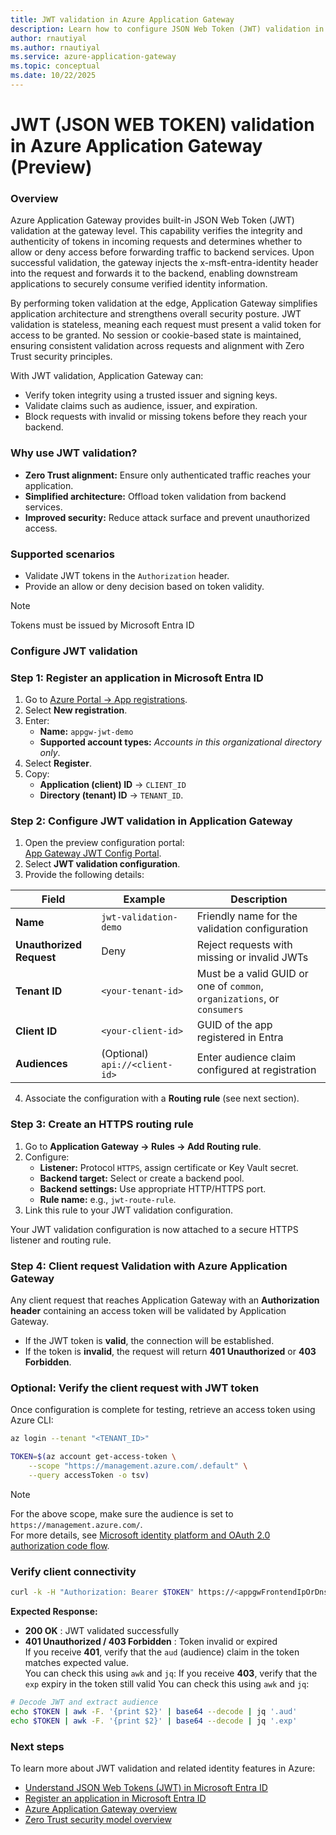 ```yaml
---
title: JWT validation in Azure Application Gateway
description: Learn how to configure JSON Web Token (JWT) validation in Azure Application Gateway to enforce authentication and authorization policies.
author: rnautiyal
ms.author: rnautiyal
ms.service: azure-application-gateway
ms.topic: conceptual
ms.date: 10/22/2025
---
```


# JWT (JSON WEB TOKEN) validation in Azure Application Gateway (Preview)

### Overview
Azure Application Gateway provides built-in JSON Web Token (JWT) validation at the gateway level.
This capability verifies the integrity and authenticity of tokens in incoming requests and determines whether to allow or deny access before forwarding traffic to backend services. Upon successful validation, the gateway injects the x-msft-entra-identity header into the request and forwards it to the backend, enabling downstream applications to securely consume verified identity information.

By performing token validation at the edge, Application Gateway simplifies application architecture and strengthens overall security posture. JWT validation is stateless, meaning each request must present a valid token for access to be granted. No session or cookie-based state is maintained, ensuring consistent validation across requests and alignment with Zero Trust security principles.

With JWT validation, Application Gateway can:
- Verify token integrity using a trusted issuer and signing keys.
- Validate claims such as audience, issuer, and expiration.
- Block requests with invalid or missing tokens before they reach your backend.

### Why use JWT validation?
- **Zero Trust alignment:** Ensure only authenticated traffic reaches your application.
- **Simplified architecture:** Offload token validation from backend services.
- **Improved security:** Reduce attack surface and prevent unauthorized access.

### Supported scenarios
- Validate JWT tokens in the `Authorization` header.
- Provide an allow or deny decision based on token validity.

> [!NOTE]
> Tokens must be issued by Microsoft Entra ID

### Configure JWT validation

### Step 1: Register an application in Microsoft Entra ID
1. Go to [Azure Portal → App registrations](https://portal.azure.com/#view/Microsoft_AAD_RegisteredApps/ApplicationsListBlade).
2. Select **New registration**.
3. Enter:
   - **Name:** `appgw-jwt-demo`
   - **Supported account types:** *Accounts in this organizational directory only*.
4. Select **Register**.
5. Copy:
   - **Application (client) ID** → `CLIENT_ID`
   - **Directory (tenant) ID** → `TENANT_ID`.



### Step 2: Configure JWT validation in Application Gateway
1. Open the preview configuration portal:  
   [App Gateway JWT Config Portal](https://ms.portal.azure.com/?feature.canmodifystamps=true&amp;Microsoft_Azure_HybridNetworking=flight23&amp;feature.applicationgatewayjwtvalidation=true).
2. Select **JWT validation configuration**.
3. Provide the following details:

| Field                    | Example                        | Description                                                              |
| ------------------------ | ------------------------------ | ------------------------------------------------------------------------ |
| **Name**                 | `jwt-validation-demo`          | Friendly name for the validation configuration                           |
| **Unauthorized Request** | Deny                           | Reject requests with missing or invalid JWTs                             |
| **Tenant ID**            | `<your-tenant-id>`             | Must be a valid GUID or one of `common`, `organizations`, or `consumers` |
| **Client ID**            | `<your-client-id>`             | GUID of the app registered in Entra                                      |
| **Audiences**            | (Optional) `api://<client-id>` | Enter audience claim configured at registration                          |

4. Associate the configuration with a **Routing rule** (see next section).


### Step 3: Create an HTTPS routing rule
1. Go to **Application Gateway → Rules → Add Routing rule**.
2. Configure:
   - **Listener:** Protocol `HTTPS`, assign certificate or Key Vault secret.
   - **Backend target:** Select or create a backend pool.
   - **Backend settings:** Use appropriate HTTP/HTTPS port.
   - **Rule name:** e.g., `jwt-route-rule`.
3. Link this rule to your JWT validation configuration.

Your JWT validation configuration is now attached to a secure HTTPS listener and routing rule.

### Step 4: Client request Validation with Azure Application Gateway

Any client request that reaches Application Gateway with an **Authorization header** containing an access token will be validated by Application Gateway.  
- If the JWT token is **valid**, the connection will be established.  
- If the token is **invalid**, the request will return **401 Unauthorized** or **403 Forbidden**.

### Optional: Verify the client request with JWT token

Once configuration is complete for testing, retrieve an access token using Azure CLI:

```bash
az login --tenant "<TENANT_ID>"

TOKEN=$(az account get-access-token \
    --scope "https://management.azure.com/.default" \
    --query accessToken -o tsv)
```
> [!NOTE]
> For the above scope, make sure the audience is set to `https://management.azure.com/`.  
> For more details, see [Microsoft identity platform and OAuth 2.0 authorization code flow](https://learn.microsoft.com/entra/identity-platform/v2-oauth2-auth-code-flow).

### Verify client connectivity
```bash
curl -k -H "Authorization: Bearer $TOKEN" https://<appgwFrontendIpOrDns>:<listenerPort>/<pathToListenerWithRoute>
```


**Expected Response:**

* **200 OK** : JWT validated successfully
* **401 Unauthorized / 403 Forbidden** : Token invalid or expired  
  If you receive **401**, verify that the `aud` (audience) claim in the token matches  expected value.  
  You can check this using `awk` and `jq`:
  If you receive **403**, verify that the `exp` expiry in the token still valid 
  You can check this using `awk` and `jq`:

```bash
# Decode JWT and extract audience
echo $TOKEN | awk -F. '{print $2}' | base64 --decode | jq '.aud'
echo $TOKEN | awk -F. '{print $2}' | base64 --decode | jq '.exp'
```
### Next steps
To learn more about JWT validation and related identity features in Azure:

- [Understand JSON Web Tokens (JWT) in Microsoft Entra ID](https://learn.microsoft.com/azure/active-directory/develop/jwt)
- [Register an application in Microsoft Entra ID](https://learn.microsoft.com/entra/identity-platform/quickstart-register-app)
- [Azure Application Gateway overview](https://learn.microsoft.com/azure/application-gateway/)
- [Zero Trust security model overview](https://learn.microsoft.com/security/zero-trust/overview)
